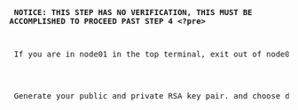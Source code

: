 **<pre> NOTICE: THIS STEP HAS NO VERIFICATION, THIS MUST BE ACCOMPLISHED TO PROCEED PAST STEP 4 <?pre>**

<pre> If you are in node01 in the top terminal, exit out of node01 and back into controleplane as bob.  </pre> 

<pre> Generate your public and private RSA key pair. and choose default options. </pre>

